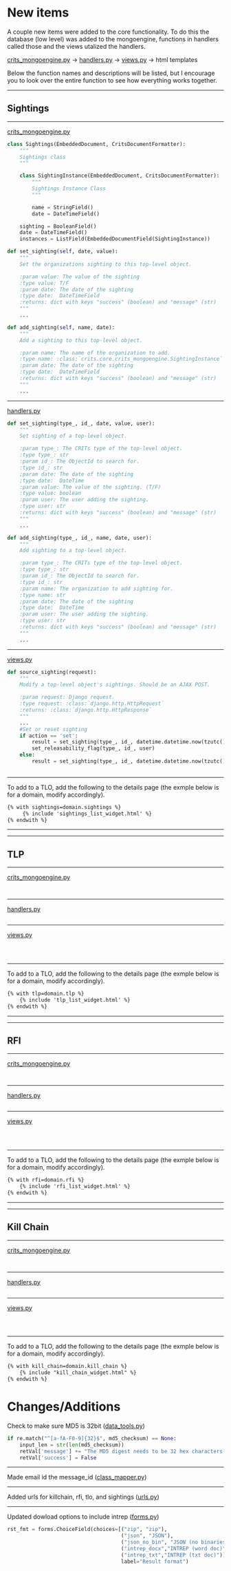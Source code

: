 # New items

A couple new items were added to the core functionality. To do this the database (low level) was added to the mongoengine, functions in handlers called those and the views utalized the handlers.

[crits_mongoengine.py](crits_mongoengine.py) -> [handlers.py](handlers.py) -> [views.py](views.py) -> html templates

Below the function names and descriptions will be listed, but I encourage you to look over the entire function to see how everything works together.

---

## Sightings

---

[crits_mongoengine.py](crits_mongoengine.py)

```python
class Sightings(EmbeddedDocument, CritsDocumentFormatter):
    """
    Sightings class
    """

    class SightingInstance(EmbeddedDocument, CritsDocumentFormatter):
        """
        Sightings Instance Class
        """

        name = StringField()
        date = DateTimeField()

    sighting = BooleanField()
    date = DateTimeField()
    instances = ListField(EmbeddedDocumentField(SightingInstance))
```

```python
def set_sighting(self, date, value):
    """
    Set the organizations sighting to this top-level object.

    :param value: The value of the sighting
    :type value: T/F
    :param date: The date of the sighting
    :type date:  DateTimeField
    :returns: dict with keys "success" (boolean) and "message" (str)
    """
    ...

def add_sighting(self, name, date):
    """
    Add a sighting to this top-level object.

    :param name: The name of the organization to add.
    :type name: :class:`crits.core.crits_mongoengine.SightingInstance` or string
    :param date: The date of the sighting
    :type date:  DateTimeField
    :returns: dict with keys "success" (boolean) and "message" (str)
    """
    ...
```

---

[handlers.py](handlers.py)

```python
def set_sighting(type_, id_, date, value, user):
    """
    Set sighting of a top-level object.

    :param type_: The CRITs type of the top-level object.
    :type type_: str
    :param id_: The ObjectId to search for.
    :type id_: str
    ;param date: The date of the sighting
    ;type date:  DateTime
    :param value: The value of the sighting. (T/F)
    :type value: boolean
    :param user: The user adding the sighting.
    :type user: str
    :returns: dict with keys "success" (boolean) and "message" (str)
    """
    ...

def add_sighting(type_, id_, name, date, user):
    """
    Add sighting to a top-level object.

    :param type_: The CRITs type of the top-level object.
    :type type_: str
    :param id_: The ObjectId to search for.
    :type id_: str
    :param name: The organization to add sighting for.
    :type name: str
    ;param date: The date of the sighting
    ;type date:  DateTime
    :param user: The user adding the sighting.
    :type user: str
    :returns: dict with keys "success" (boolean) and "message" (str)
    """
    ...
```

---

[views.py](views.py)

```python
def source_sighting(request):
    """
    Modify a top-level object's sightings. Should be an AJAX POST.

    :param request: Django request.
    :type request: :class:`django.http.HttpRequest`
    :returns: :class:`django.http.HttpResponse`
    """
    ...
    #Set or reset sighting
    if action == 'set':
        result = set_sighting(type_, id_, datetime.datetime.now(tzutc()), True, user)
        set_releasability_flag(type_, id_, user)
    else:
        result = set_sighting(type_, id_, datetime.datetime.now(tzutc()), False, user)
    
```

---

To add to a TLO, add the following to the details page (the exmple below is for a domain, modify accordingly).

```html
{% with sightings=domain.sightings %}
     {% include 'sightings_list_widget.html' %}
{% endwith %}
```

---
---

## TLP

---

[crits_mongoengine.py](crits_mongoengine.py)

```python

```

```python

```

---

[handlers.py](handlers.py)

```python

```

---

[views.py](views.py)

```python
 
    
```

---

To add to a TLO, add the following to the details page (the exmple below is for a domain, modify accordingly).

```html
{% with tlp=domain.tlp %}
    {% include 'tlp_list_widget.html' %}
{% endwith %}
```

---
---

## RFI

---

[crits_mongoengine.py](crits_mongoengine.py)

```python

```

```python

```

---

[handlers.py](handlers.py)

```python

```

---

[views.py](views.py)

```python
 
    
```

---

To add to a TLO, add the following to the details page (the exmple below is for a domain, modify accordingly).

```html
{% with rfi=domain.rfi %}
    {% include 'rfi_list_widget.html' %}
{% endwith %}
```

---
---

## Kill Chain

---

[crits_mongoengine.py](crits_mongoengine.py)

```python

```

```python

```

---

[handlers.py](handlers.py)

```python

```

---

[views.py](views.py)

```python
 
    
```

---

To add to a TLO, add the following to the details page (the exmple below is for a domain, modify accordingly).

```html
{% with kill_chain=domain.kill_chain %}
    {% include "kill_chain_widget.html" %}
{% endwith %}
```

# Changes/Additions
            
Check to make sure MD5 is 32bit ([data_tools.py](data_tools.py))
   
```python
if re.match("^[a-fA-F0-9]{32}$", md5_checksum) == None:
    input_len = str(len(md5_checksum))
    retVal['message'] += "The MD5 digest needs to be 32 hex characters. Input was " + input_len + " characters long."
    retVal['success'] = False
```
            
---

Made email id the message_id ([class_mapper.py](class_mapper.py))

---

Added urls for killchain, rfi, tlo, and sightings ([urls.py](urls.py))

---

Updated dowload options to include intrep ([forms.py](forms.py))

```python
rst_fmt = forms.ChoiceField(choices=[("zip", "zip"),
                                     ("json", "JSON"),
                                     ("json_no_bin", "JSON (no binaries)"),
                                     ("intrep_docx","INTREP (word doc)"),
                                     ("intrep_txt","INTREP (txt doc)")],
                                     label="Result format")
```